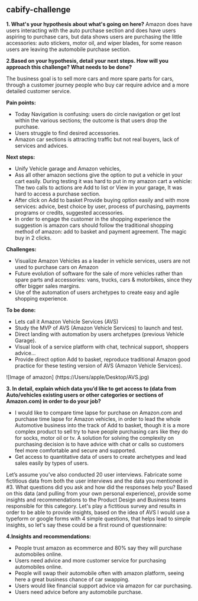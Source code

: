 ## cabify-challenge

**1. What's your hypothesis about what's going on here?**
Amazon does have users interacting with the auto purchase section and does have  users aspiring to purchase cars, but data shows users are purchasing the little accessories: auto stickers, motor oil, and wiper blades, for some reason  users are leaving the automobile purchase section.

**2.Based on your hypothesis, detail your next steps. How will you approach this challenge? What needs to be done?**

The business goal is to sell more cars and more spare parts for cars, through a customer journey people who buy car  require advice  and a more detailed customer service. 

**Pain points:**

* Today Navigation is confusing: users do circle navigation or get lost within the various sections; the outcome is that users drop the purchase.
* Users struggle to find desired accessories.
* Amazon car sections is attracting traffic but not real buyers, lack of services and advices.

**Next steps:**

* Unify Vehicle garage and Amazon vehicles,
* Ass all other amazon sections give the option to put a vehicle in your cart easily. During testing it was hard to put in my amazon cart a vehicle: The two calls to actions are Add to list or View in your garage, It was hard to access a purchase section.
* After click on Add to basket Provide buying option easily and with more services: advice, best choice by user,  process of  purchasing, payments programs or credits, suggested accessories.  
* In order to engage the customer in the shopping experience the suggestion is  amazon cars  should follow the traditional shopping method of amazon: add to basket and payment agreement. The magic buy in 2 clicks.

**Challenges:**

* Visualize Amazon Vehicles as a leader in vehicle services, users are not used to purchase cars on Amazon
* Future evolution of software for the sale of more vehicles rather than spare parts and accessories: vans, trucks, cars & motorbikes, since they offer bigger sales margins.
* Use of the automation of users archetypes to create easy and agile shopping experience.
 
**To be done:**

* Lets call it Amazon Vehicle Services (AVS) 
* Study the MVP of AVS (Amazon Vehicle Services) to launch and test.
* Direct landing with automation by users archetypes  (previous Vehicle Garage).
* Visual look of a service platform with chat, technical support, shoppers advice...
* Provide direct option Add to basket, reproduce traditional Amazon good practice for these testing version of AVS (Amazon Vehicle Services).

![Image of amazon]
(https://Users/apple/Desktop/AVS.jpg)
 
**3. In detail, explain which data you’d like to get access to (data from Auto/vehicles existing users or other categories or sections of Amazon.com) in order to do your job?**

* I would like to compare time lapse for purchase on Amazon.com and purchase time lapse for Amazon vehicles, in order to lead the whole Automotive business into the track of Add to basket,   though it is a more complex product to sell try to have people purchasing cars like they do for socks, motor oil or tv. A solution for solving the complexity on purchasing decision is to have advice with chat or calls so customers feel more comfortable and secure and supported.
* Get access to quantitative data of users to create archetypes and lead sales easily by  types of users. 

Let’s assume you’ve also conducted 20 user interviews. Fabricate some fictitious data from both the user interviews and the data you mentioned in #3. What questions did you ask and how did the responses help you? Based on this data (and pulling from your own personal experience), provide some insights and recommendations to the Product Design and Business teams responsible for this category.
Let's play a  fictitious survey and results in order to be able to provide insights, based on the idea of AVS I would use a typeform or google forms with  4 simple questions, that helps lead to simple insights, so let's say these could be a first round of questionnaire:





**4.Insights and recommendations:** 

* People trust amazon as ecommerce  and 80% say they will purchase automobiles online.
* Users need advice and more customer service for purchasing automobiles online.
* People will swap their automobile often with amazon platform, seeing here a great business chance of car swapping.
* Users would like financial support advice via amazon for car purchasing.
* Users need advice before any automobile purchase.
